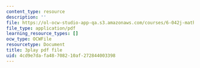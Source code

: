 ```yaml
---
content_type: resource
description: ''
file: https://ol-ocw-studio-app-qa.s3.amazonaws.com/courses/6-042j-mathematics-for-computer-science-fall-2010/4cd9e7dafa48708210af272844003398_GJpt_3ie4WU.pdf
file_type: application/pdf
learning_resource_types: []
ocw_type: OCWFile
resourcetype: Document
title: 3play pdf file
uid: 4cd9e7da-fa48-7082-10af-272844003398
---
```

